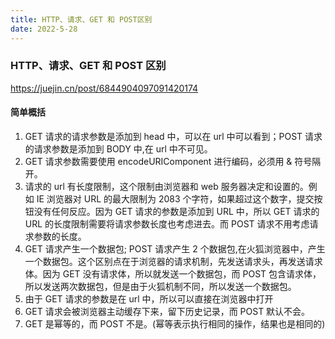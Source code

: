 ```yaml
---
title: HTTP、请求、GET 和 POST区别
date: 2022-5-28
---
```


### HTTP、请求、GET 和 POST 区别

https://juejin.cn/post/6844904097091420174

#### 简单概括

1. GET 请求的请求参数是添加到 head 中，可以在 url 中可以看到；POST 请求的请求参数是添加到 BODY 中,在 url 中不可见。
2. GET 请求参数需要使用 encodeURIComponent 进行编码，必须用 & 符号隔开。
3. 请求的 url 有长度限制，这个限制由浏览器和 web 服务器决定和设置的。例如 IE 浏览器对 URL 的最大限制为 2083 个字符，如果超过这个数字，提交按钮没有任何反应。因为 GET 请求的参数是添加到 URL 中，所以 GET 请求的 URL 的长度限制需要将请求参数长度也考虑进去。而 POST 请求不用考虑请求参数的长度。
4. GET 请求产生一个数据包; POST 请求产生 2 个数据包,在火狐浏览器中，产生一个数据包。这个区别点在于浏览器的请求机制，先发送请求头，再发送请求体。因为 GET 没有请求体，所以就发送一个数据包，而 POST 包含请求体，所以发送两次数据包，但是由于火狐机制不同，所以发送一个数据包。
5. 由于 GET 请求的参数是在 url 中，所以可以直接在浏览器中打开
6. GET 请求会被浏览器主动缓存下来，留下历史记录，而 POST 默认不会。
7. GET 是幂等的，而 POST 不是。(幂等表示执行相同的操作，结果也是相同的)
